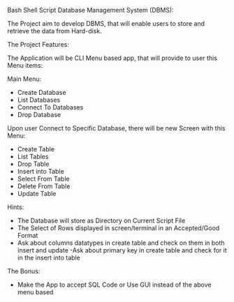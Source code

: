 Bash Shell Script Database Management System (DBMS):

The Project aim to develop DBMS, that will enable users to store and retrieve the data from Hard-disk.

The Project Features:

The Application will be CLI Menu based app, that will provide to user this Menu items:

Main Menu:
- Create Database
- List Databases
- Connect To Databases
- Drop Database

Upon user Connect to Specific Database, there will be new Screen with this Menu:
- Create Table 
- List Tables										
- Drop Table 
- Insert into Table
- Select From Table 
- Delete From Table 
- Update Table 	

Hints:
- The Database will store as Directory on Current Script File
- The Select of Rows displayed in screen/terminal in  an Accepted/Good Format
- Ask about columns datatypes in create table and check on them in both insert and update
-Ask about primary key in create table and check for it in the insert into table

The Bonus:
- Make the App to accept SQL Code or  Use GUI instead of the above menu based 
